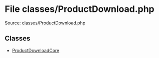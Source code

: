 File classes/ProductDownload.php
=========

Source: [classes/ProductDownload.php](https://github.com/PrestaShop/PrestaShop/blob/1.5.6.2/classes/ProductDownload.php)


Classes
-------

* [ProductDownloadCore](class.ProductDownloadCore.md)

